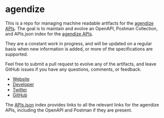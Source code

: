 # agendizeThis is a repo for managing machine readable artifacts for the [agendize APIs](http://www.agendize.com/). The goal is to maintain and evolve an OpenAPI, Postman Collection, and APIs.json index for the [agendize APIs](http://www.agendize.com/).They are a constant work in progress, and will be updated on a regular basis when new information is added, or more of the specifications are supported.Feel free to submit a pull request to evolve any of the artifacts, and leave GitHub issues if you have any questions, comments, or feedback.- [Website](http://www.agendize.com/)- [Developer](http://www.agendize.com/)- [Twitter](https://twitter.com/agendize)- [GitHub](https://github.com/agendizedev)The [APIs.json](https://github.com/api-evangelist/agendize/blob/master/apis.json) index provides links to all the relevant links for the agendize APIs, including the OpenAPI and Postman if they are present.